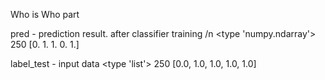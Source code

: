 Who is Who part

pred - prediction result. after classifier training /n
<type 'numpy.ndarray'>
250
[0. 1. 1. 0. 1.]


label_test - input data
<type 'list'>
250
[0.0, 1.0, 1.0, 1.0, 1.0]
